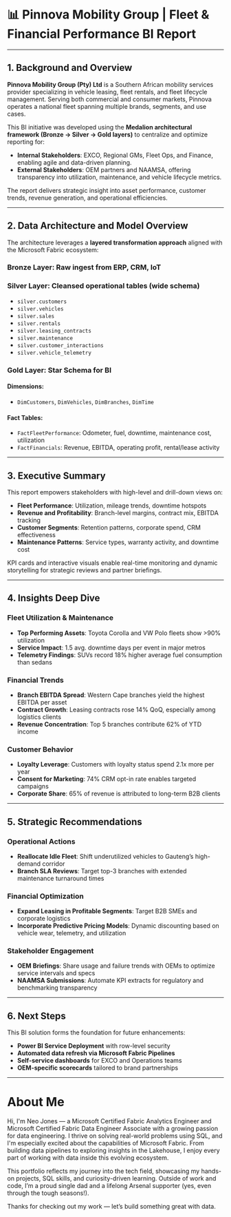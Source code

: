 # 📊 Pinnova Mobility Group | Fleet & Financial Performance BI Report  

---

## 1. Background and Overview

**Pinnova Mobility Group (Pty) Ltd** is a Southern African mobility services provider specializing in vehicle leasing, fleet rentals, and fleet lifecycle management. Serving both commercial and consumer markets, Pinnova operates a national fleet spanning multiple brands, segments, and use cases.

This BI initiative was developed using the **Medalion architectural framework (Bronze → Silver → Gold layers)** to centralize and optimize reporting for:

- **Internal Stakeholders**: EXCO, Regional GMs, Fleet Ops, and Finance, enabling agile and data-driven planning.
- **External Stakeholders**: OEM partners and NAAMSA, offering transparency into utilization, maintenance, and vehicle lifecycle metrics.

The report delivers strategic insight into asset performance, customer trends, revenue generation, and operational efficiencies.

---

## 2. Data Architecture and Model Overview

The architecture leverages a **layered transformation approach** aligned with the Microsoft Fabric ecosystem:

### Bronze Layer: Raw ingest from ERP, CRM, IoT

### Silver Layer: Cleansed operational tables (wide schema)

- `silver.customers`  
- `silver.vehicles`  
- `silver.sales`  
- `silver.rentals`  
- `silver.leasing_contracts`  
- `silver.maintenance`  
- `silver.customer_interactions`  
- `silver.vehicle_telemetry`

### Gold Layer: Star Schema for BI

#### Dimensions:
- `DimCustomers`, `DimVehicles`, `DimBranches`, `DimTime`

#### Fact Tables:
- `FactFleetPerformance`: Odometer, fuel, downtime, maintenance cost, utilization  
- `FactFinancials`: Revenue, EBITDA, operating profit, rental/lease activity

---

## 3. Executive Summary

This report empowers stakeholders with high-level and drill-down views on:

- **Fleet Performance**: Utilization, mileage trends, downtime hotspots  
- **Revenue and Profitability**: Branch-level margins, contract mix, EBITDA tracking  
- **Customer Segments**: Retention patterns, corporate spend, CRM effectiveness  
- **Maintenance Patterns**: Service types, warranty activity, and downtime cost  

KPI cards and interactive visuals enable real-time monitoring and dynamic storytelling for strategic reviews and partner briefings.

---

## 4. Insights Deep Dive

### Fleet Utilization & Maintenance

- **Top Performing Assets**: Toyota Corolla and VW Polo fleets show >90% utilization  
- **Service Impact**: 1.5 avg. downtime days per event in major metros  
- **Telemetry Findings**: SUVs record 18% higher average fuel consumption than sedans  

### Financial Trends

- **Branch EBITDA Spread**: Western Cape branches yield the highest EBITDA per asset  
- **Contract Growth**: Leasing contracts rose 14% QoQ, especially among logistics clients  
- **Revenue Concentration**: Top 5 branches contribute 62% of YTD income  

### Customer Behavior

- **Loyalty Leverage**: Customers with loyalty status spend 2.1x more per year  
- **Consent for Marketing**: 74% CRM opt-in rate enables targeted campaigns  
- **Corporate Share**: 65% of revenue is attributed to long-term B2B clients  

---

## 5. Strategic Recommendations

### Operational Actions

- **Reallocate Idle Fleet**: Shift underutilized vehicles to Gauteng’s high-demand corridor  
- **Branch SLA Reviews**: Target top-3 branches with extended maintenance turnaround times  

### Financial Optimization

- **Expand Leasing in Profitable Segments**: Target B2B SMEs and corporate logistics  
- **Incorporate Predictive Pricing Models**: Dynamic discounting based on vehicle wear, telemetry, and utilization  

### Stakeholder Engagement

- **OEM Briefings**: Share usage and failure trends with OEMs to optimize service intervals and specs  
- **NAAMSA Submissions**: Automate KPI extracts for regulatory and benchmarking transparency  

---

## 6. Next Steps

This BI solution forms the foundation for future enhancements:

- **Power BI Service Deployment** with row-level security  
- **Automated data refresh via Microsoft Fabric Pipelines**  
- **Self-service dashboards** for EXCO and Operations teams  
- **OEM-specific scorecards** tailored to brand partnerships  

---
# About Me
Hi, I'm Neo Jones — a Microsoft Certified Fabric Analytics Engineer and Microsoft Certified Fabric Data Engineer Associate with a growing passion for data engineering. I thrive on solving real-world problems using SQL, and I'm especially excited about the capabilities of Microsoft Fabric. From building data pipelines to exploring insights in the Lakehouse, I enjoy every part of working with data inside this evolving ecosystem.

This portfolio reflects my journey into the tech field, showcasing my hands-on projects, SQL skills, and curiosity-driven learning. Outside of work and code, I’m a proud single dad and a lifelong Arsenal supporter (yes, even through the tough seasons!).

Thanks for checking out my work — let’s build something great with data.
